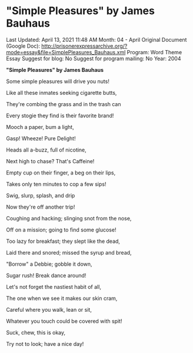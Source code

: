 # "Simple Pleasures" by James Bauhaus

Last Updated: April 13, 2021 11:48 AM
Month: 04 - April
Original Document (Google Doc): http://prisonerexpressarchive.org/?mode=essay&file=SimplePleasures_Bauhaus.xml
Program: Word Theme Essay
Suggest for blog: No
Suggest for program mailing: No
Year: 2004

**"Simple Pleasures" by James Bauhaus**

Some simple pleasures will drive you nuts!

Like all these inmates seeking cigarette butts,

They're combing the grass and in the trash can

Every stogie they find is their favorite brand!

Mooch a paper, bum a light,

Gasp! Wheeze! Pure Delight!

Heads all a-buzz, full of nicotine,

Next high to chase? That's Caffeine!

Empty cup on their finger, a beg on their lips,

Takes only ten minutes to cop a few sips!

Swig, slurp, splash, and drip

Now they're off another trip!

Coughing and hacking; slinging snot from the nose,

Off on a mission; going to find some glucose!

Too lazy for breakfast; they slept like the dead,

Laid there and snored; missed the syrup and bread,

"Borrow" a Debbie; gobble it down,

Sugar rush! Break dance around!

Let's not forget the nastiest habit of all,

The one when we see it makes our skin cram,

Careful where you walk, lean or sit,

Whatever you touch could be covered with spit!

Suck, chew, this is okay,

Try not to look; have a nice day!